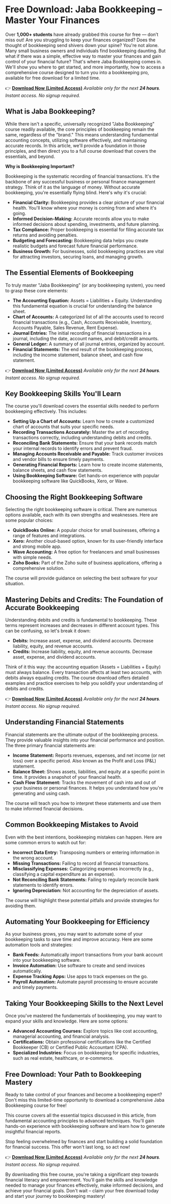 # Free Download: Jaba Bookkeeping – Master Your Finances

Over **1,000+ students** have already grabbed this course for free — don’t miss out!
Are you struggling to keep your finances organized? Does the thought of bookkeeping send shivers down your spine? You're not alone. Many small business owners and individuals find bookkeeping daunting. But what if there was a simple, effective way to master your finances and gain control of your financial future? That's where Jaba Bookkeeping comes in. We'll show you where to get started, and more importantly, how to access a comprehensive course designed to turn you into a bookkeeping pro, available for free download for a limited time.

👉 **[Download Now (Limited Access)](https://udemywork.com/jaba-bookkeeping)**
_Available only for the next **24 hours**. Instant access. No signup required._

## What is Jaba Bookkeeping?

While there isn't a specific, universally recognized "Jaba Bookkeeping" course readily available, the core principles of bookkeeping remain the same, regardless of the "brand." This means understanding fundamental accounting concepts, utilizing software effectively, and maintaining accurate records. In this article, we'll provide a foundation in those principles, and then direct you to a full course download that covers the essentials, and beyond.

**Why is Bookkeeping Important?**

Bookkeeping is the systematic recording of financial transactions. It's the backbone of any successful business or personal finance management strategy. Think of it as the language of money. Without accurate bookkeeping, you're essentially flying blind. Here's why it's crucial:

*   **Financial Clarity:** Bookkeeping provides a clear picture of your financial health. You'll know where your money is coming from and where it's going.
*   **Informed Decision-Making:** Accurate records allow you to make informed decisions about spending, investments, and future planning.
*   **Tax Compliance:** Proper bookkeeping is essential for filing accurate tax returns and avoiding penalties.
*   **Budgeting and Forecasting:** Bookkeeping data helps you create realistic budgets and forecast future financial performance.
*   **Business Growth:** For businesses, solid bookkeeping practices are vital for attracting investors, securing loans, and managing growth.

## The Essential Elements of Bookkeeping

To truly master "Jaba Bookkeeping" (or any bookkeeping system), you need to grasp these core elements:

*   **The Accounting Equation:** Assets = Liabilities + Equity. Understanding this fundamental equation is crucial for understanding the balance sheet.
*   **Chart of Accounts:** A categorized list of all the accounts used to record financial transactions (e.g., Cash, Accounts Receivable, Inventory, Accounts Payable, Sales Revenue, Rent Expense).
*   **Journal Entries:** The initial recording of financial transactions in a journal, including the date, account names, and debit/credit amounts.
*   **General Ledger:** A summary of all journal entries, organized by account.
*   **Financial Statements:** The end result of the bookkeeping process, including the income statement, balance sheet, and cash flow statement.

👉 **[Download Now (Limited Access)](https://udemywork.com/jaba-bookkeeping)**
_Available only for the next **24 hours**. Instant access. No signup required._

## Key Bookkeeping Skills You'll Learn

The course you'll download covers the essential skills needed to perform bookkeeping effectively. This includes:

*   **Setting Up a Chart of Accounts:** Learn how to create a customized chart of accounts that suits your specific needs.
*   **Recording Transactions Accurately:** Master the art of recording transactions correctly, including understanding debits and credits.
*   **Reconciling Bank Statements:** Ensure that your bank records match your internal records to identify errors and prevent fraud.
*   **Managing Accounts Receivable and Payable:** Track customer invoices and vendor bills to ensure timely payments.
*   **Generating Financial Reports:** Learn how to create income statements, balance sheets, and cash flow statements.
*   **Using Bookkeeping Software:** Get hands-on experience with popular bookkeeping software like QuickBooks, Xero, or Wave.

## Choosing the Right Bookkeeping Software

Selecting the right bookkeeping software is critical. There are numerous options available, each with its own strengths and weaknesses. Here are some popular choices:

*   **QuickBooks Online:** A popular choice for small businesses, offering a range of features and integrations.
*   **Xero:** Another cloud-based option, known for its user-friendly interface and strong mobile app.
*   **Wave Accounting:** A free option for freelancers and small businesses with simple needs.
*   **Zoho Books:** Part of the Zoho suite of business applications, offering a comprehensive solution.

The course will provide guidance on selecting the best software for your situation.

## Mastering Debits and Credits: The Foundation of Accurate Bookkeeping

Understanding debits and credits is fundamental to bookkeeping. These terms represent increases and decreases in different account types. This can be confusing, so let's break it down:

*   **Debits:** Increase asset, expense, and dividend accounts. Decrease liability, equity, and revenue accounts.
*   **Credits:** Increase liability, equity, and revenue accounts. Decrease asset, expense, and dividend accounts.

Think of it this way: the accounting equation (Assets = Liabilities + Equity) must always balance. Every transaction affects at least two accounts, with debits always equaling credits. The course download offers detailed examples and practice exercises to help you solidify your understanding of debits and credits.

👉 **[Download Now (Limited Access)](https://udemywork.com/jaba-bookkeeping)**
_Available only for the next **24 hours**. Instant access. No signup required._

## Understanding Financial Statements

Financial statements are the ultimate output of the bookkeeping process. They provide valuable insights into your financial performance and position. The three primary financial statements are:

*   **Income Statement:** Reports revenues, expenses, and net income (or net loss) over a specific period. Also known as the Profit and Loss (P&L) statement.
*   **Balance Sheet:** Shows assets, liabilities, and equity at a specific point in time. It provides a snapshot of your financial health.
*   **Cash Flow Statement:** Tracks the movement of cash into and out of your business or personal finances. It helps you understand how you're generating and using cash.

The course will teach you how to interpret these statements and use them to make informed financial decisions.

## Common Bookkeeping Mistakes to Avoid

Even with the best intentions, bookkeeping mistakes can happen. Here are some common errors to watch out for:

*   **Incorrect Data Entry:** Transposing numbers or entering information in the wrong account.
*   **Missing Transactions:** Failing to record all financial transactions.
*   **Misclassifying Expenses:** Categorizing expenses incorrectly (e.g., classifying a capital expenditure as an expense).
*   **Not Reconciling Bank Statements:** Failing to regularly reconcile bank statements to identify errors.
*   **Ignoring Depreciation:** Not accounting for the depreciation of assets.

The course will highlight these potential pitfalls and provide strategies for avoiding them.

## Automating Your Bookkeeping for Efficiency

As your business grows, you may want to automate some of your bookkeeping tasks to save time and improve accuracy. Here are some automation tools and strategies:

*   **Bank Feeds:** Automatically import transactions from your bank account into your bookkeeping software.
*   **Invoice Automation:** Use software to create and send invoices automatically.
*   **Expense Tracking Apps:** Use apps to track expenses on the go.
*   **Payroll Automation:** Automate payroll processing to ensure accurate and timely payments.

## Taking Your Bookkeeping Skills to the Next Level

Once you've mastered the fundamentals of bookkeeping, you may want to expand your skills and knowledge. Here are some options:

*   **Advanced Accounting Courses:** Explore topics like cost accounting, managerial accounting, and financial analysis.
*   **Certifications:** Obtain professional certifications like the Certified Bookkeeper (CB) or Certified Public Accountant (CPA).
*   **Specialized Industries:** Focus on bookkeeping for specific industries, such as real estate, healthcare, or e-commerce.

## Free Download: Your Path to Bookkeeping Mastery

Ready to take control of your finances and become a bookkeeping expert? Don't miss this limited-time opportunity to download a comprehensive Jaba Bookkeeping course for free!

This course covers all the essential topics discussed in this article, from fundamental accounting principles to advanced techniques. You'll gain hands-on experience with bookkeeping software and learn how to generate insightful financial reports.

Stop feeling overwhelmed by finances and start building a solid foundation for financial success. This offer won't last long, so act now!

👉 **[Download Now (Limited Access)](https://udemywork.com/jaba-bookkeeping)**
_Available only for the next **24 hours**. Instant access. No signup required._

By downloading this free course, you're taking a significant step towards financial literacy and empowerment. You'll gain the skills and knowledge needed to manage your finances effectively, make informed decisions, and achieve your financial goals. Don't wait – claim your free download today and start your journey to bookkeeping mastery!
